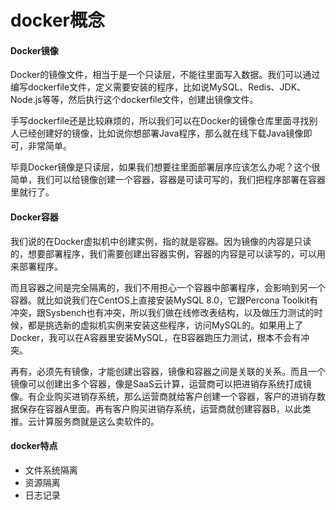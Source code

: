 # docker概念

#### Docker镜像

Docker的镜像文件，相当于是一个只读层，不能往里面写入数据。我们可以通过编写dockerfile文件，定义需要安装的程序，比如说MySQL、Redis、JDK、Node.js等等，然后执行这个dockerfile文件，创建出镜像文件。

手写dockerfile还是比较麻烦的，所以我们可以在Docker的镜像仓库里面寻找别人已经创建好的镜像，比如说你想部署Java程序，那么就在线下载Java镜像即可，非常简单。

毕竟Docker镜像是只读层，如果我们想要往里面部署层序应该怎么办呢？这个很简单，我们可以给镜像创建一个容器，容器是可读可写的，我们把程序部署在容器里就行了。

####  Docker容器

我们说的在Docker虚拟机中创建实例，指的就是容器。因为镜像的内容是只读的，想要部署程序，我们需要创建出容器实例，容器的内容是可以读写的，可以用来部署程序。

而且容器之间是完全隔离的，我们不用担心一个容器中部署程序，会影响到另一个容器。就比如说我们在CentOS上直接安装MySQL 8.0，它跟Percona Toolkit有冲突，跟Sysbench也有冲突，所以我们做在线修改表结构，以及做压力测试的时候，都是挑选新的虚拟机实例来安装这些程序，访问MySQL的。如果用上了Docker，我可以在A容器里安装MySQL，在B容器跑压力测试，根本不会有冲突。

再有，必须先有镜像，才能创建出容器，镜像和容器之间是关联的关系。而且一个镜像可以创建出多个容器，像是SaaS云计算，运营商可以把进销存系统打成镜像。有企业购买进销存系统，那么运营商就给客户创建一个容器，客户的进销存数据保存在容器A里面。再有客户购买进销存系统，运营商就创建容器B，以此类推。云计算服务商就是这么卖软件的。

#### docker特点
- 文件系统隔离
- 资源隔离
- 日志记录